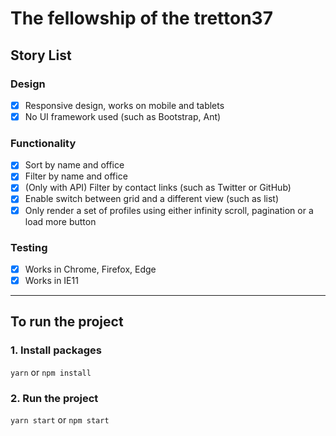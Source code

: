 # The fellowship of the tretton37

## Story List

### Design
- [x] Responsive design, works on mobile and tablets
- [x] No UI framework used (such as Bootstrap, Ant)

### Functionality
- [x] Sort by name and office
- [x] Filter by name and office
- [x] (Only with API) Filter by contact links (such as Twitter or GitHub)
- [x] Enable switch between grid and a different view (such as list)
- [x] Only render a set of profiles using either infinity scroll, pagination or a load more button

### Testing
- [x] Works in Chrome, Firefox, Edge
- [x] Works in IE11

---

## To run the project
### 1. Install packages
```yarn``` or ```npm install```

### 2. Run the project
```yarn start``` or ```npm start```
